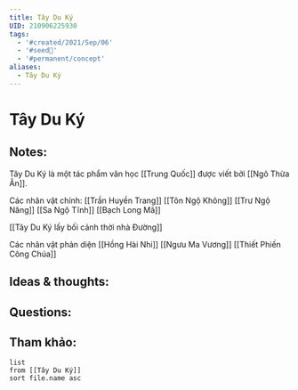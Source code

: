 ```yaml
---
title: Tây Du Ký
UID: 210906225930
tags:
  - '#created/2021/Sep/06'
  - '#seed🥜'
  - '#permanent/concept'
aliases:
  - Tây Du Ký
---
```

# Tây Du Ký

## Notes:
Tây Du Ký là một tác phẩm văn học [[Trung Quốc]] được viết bởi [[Ngô Thừa Ân]].

Các nhân vật chính:
[[Trần Huyền Trang]]
[[Tôn Ngộ Không]]
[[Trư Ngộ Năng]]
[[Sa Ngộ Tĩnh]]
[[Bạch Long Mã]]

[[Tây Du Ký lấy bối cảnh thời nhà Đường]]

Các nhân vật phản diện
[[Hồng Hài Nhi]]
[[Ngưu Ma Vương]]
[[Thiết Phiến Công Chúa]]

## Ideas & thoughts:

## Questions:


## Tham khảo:
```dataview
list
from [[Tây Du Ký]]
sort file.name asc
```